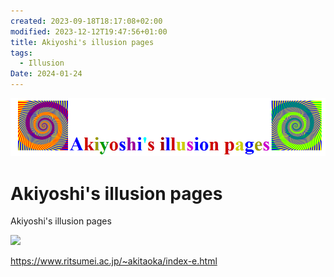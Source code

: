 ```yaml
---
created: 2023-09-18T18:17:08+02:00
modified: 2023-12-12T19:47:56+01:00
title: Akiyoshi's illusion pages
tags:
  - Illusion
Date: 2024-01-24
---
```

![](../_asset/2023-09-18-18-17-08_illusion%20pages_image_1.png)
# Akiyoshi's illusion pages

Akiyoshi's illusion pages 

![](../_asset/Pasted%20image%2020240606095120.png)

https://www.ritsumei.ac.jp/~akitaoka/index-e.html
